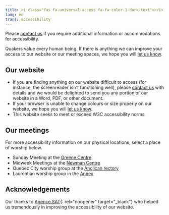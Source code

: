 ```yaml
---
title: <i class="fas fa-universal-access fa-fw color-1-dark-text"></i> Accessibility Information
lang: en
trans: accessibility
---
```

Please [contact us](/contact) if you require additional information or accommodations for accessibility.

Quakers value every human being. If there is anything we can improve your access to our website or our meeting spaces, we hope you will [let us know](/contact).

## Our website
* If you are finding anything on our website difficult to access (for instance, the screenreader isn't functioning well), please [contact us](/contact) with details and we would be delighted to send you any portion of our website in a Word, PDF, or other document. 
* If your browser is unable to change colours or size properly on our website, we hope you will [let us know](/contact).
* This website seeks to meet or exceed W3C accessibility norms.

## Our meetings
For more accessibility information on our physical locations, select a place of worship below. 

* Sunday Meeting at the [Greene Centre](/directions#accessibility)
* Midweek Meetings at the [Newman Centre](/midweek#accessibility)
* Quebec City worship group at the [Anglican rectory](/qc#accessibility)
* Laurentian worship group in the [Annex](/laurentians#accessibility)

## Acknowledgements
Our thanks to [Agence SAT](https://agencesat.com/){: rel="noopener" target="_blank"} who helped us tremendously in improving the accessibility of our website.
